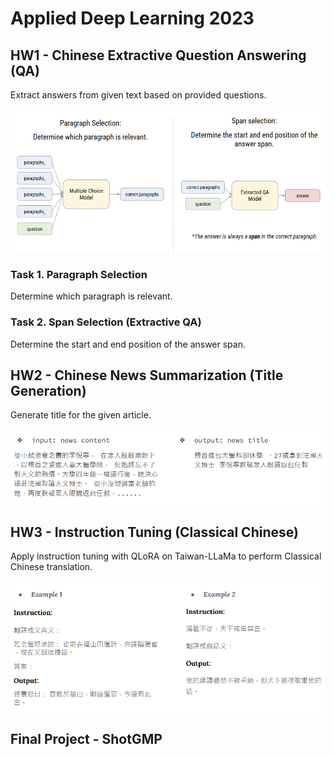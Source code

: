 # Applied Deep Learning 2023

## HW1 - Chinese Extractive Question Answering (QA)
Extract answers from given text based on provided questions.

![task_description_hw1](./HW1/pic/task_description.png)

### Task 1. Paragraph Selection
Determine which paragraph is relevant.

### Task 2. Span Selection (Extractive QA)
Determine the start and end position of the answer span. 

## HW2 - Chinese News Summarization (Title Generation)
Generate title for the given article.

![task_description_hw2](./HW2/pic/task_description.png)

## HW3 - Instruction Tuning (Classical Chinese)
Apply instruction tuning with QLoRA on Taiwan-LLaMa to perform Classical Chinese translation.

![task_description_hw3](./HW3/pic/task_description.png)

## Final Project - ShotGMP